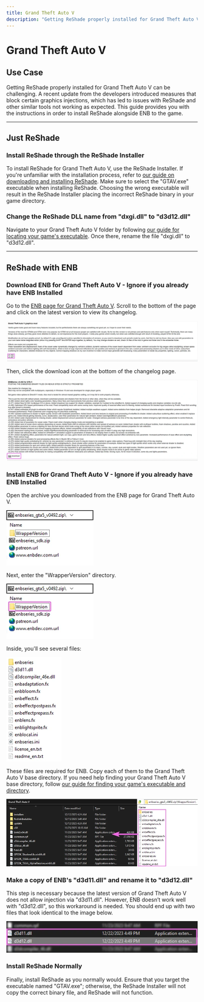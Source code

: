 ```yaml
---
title: Grand Theft Auto V
description: "Getting ReShade properly installed for Grand Theft Auto V can be challenging. A recent update from the developers introduced measures that block certain graphics injections, which has led to issues with ReShade and other similar tools not working as expected. This guide provides you with the instructions in order to install ReShade alongside ENB to the game."
---
```


# Grand Theft Auto V

## Use Case
Getting ReShade properly installed for Grand Theft Auto V can be challenging. A recent update from the developers introduced measures that block certain graphics injections, which has led to issues with ReShade and other similar tools not working as expected. This guide provides you with the instructions in order to install ReShade alongside ENB to the game.

---

## Just ReShade

### Install ReShade through the ReShade Installer

To install ReShade for Grand Theft Auto V, use the ReShade Installer. If you're unfamiliar with the installation process, refer to [our guide on downloading and installing ReShade](https://guides.martysmods.com/download-and-install-reshade). Make sure to select the "GTAV.exe" executable when installing ReShade. Choosing the wrong executable will result in the ReShade Installer placing the incorrect ReShade binary in your game directory.

### Change the ReShade DLL name from "dxgi.dll" to "d3d12.dll"

Navigate to your Grand Theft Auto V folder by following [our guide for locating your game's executable](https://guides.martysmods.com/docs/additional-guides/finding-your-game-executable-and-directory/). Once there, rename the file "dxgi.dll" to "d3d12.dll".

---

## ReShade with ENB

### Download ENB for Grand Theft Auto V - Ignore if you already have ENB Installed

Go to the [ENB page for Grand Theft Auto V](http://enbdev.com/download_mod_gta5.htm). Scroll to the bottom of the page and click on the latest version to view its changelog.

![ENB Version Select Highlight](./images/gtav-enb-version.webp)

Then, click the download icon at the bottom of the changelog page.

![ENB Download Button Highlight](./images/gtav-enb-download.webp)

### Install ENB for Grand Theft Auto V - Ignore if you already have ENB Installed

Open the archive you downloaded from the ENB page for Grand Theft Auto V.

![ENB Archive Image](./images/gtav-enb-archive.webp)

Next, enter the "WrapperVersion" directory.

![ENB Wrapper Version Directory](./images/gtav-wrapperversion-directory.webp)

Inside, you'll see several files:

![ENB WrapperVersion Files Image](./images/gtav-wrapperversion-files.webp)

These files are required for ENB. Copy each of them to the Grand Theft Auto V base directory. If you need help finding your Grand Theft Auto V base directory, follow [our guide for finding your game's executable and directory](https://guides.martysmods.com/docs/additional-guides/finding-your-game-executable-and-directory/).

![Move ENB files to GTAV Directory](./images/gtav-enb-gtav-move.webp)

### Make a copy of ENB's "d3d11.dll" and rename it to "d3d12.dll"

This step is necessary because the latest version of Grand Theft Auto V does not allow injection via "d3d11.dll". However, ENB doesn’t work well with "d3d12.dll", so this workaround is needed. You should end up with two files that look identical to the image below.

![Renamed ENB DLL](./images/gtav-enb-dll-rename.webp)

### Install ReShade Normally

Finally, install ReShade as you normally would. Ensure that you target the executable named "GTAV.exe"; otherwise, the ReShade Installer will not copy the correct binary file, and ReShade will not function.